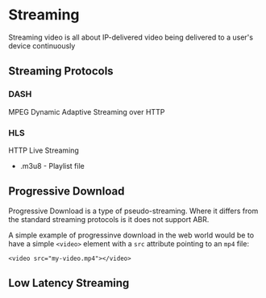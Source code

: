 # Streaming

Streaming video is all about IP-delivered video being delivered to a user's device continuously

## Streaming Protocols

### DASH

MPEG Dynamic Adaptive Streaming over HTTP

### HLS

HTTP Live Streaming

* .m3u8 - Playlist file

## Progressive Download

Progressive Download is a type of pseudo-streaming. Where it differs from the standard streaming protocols is it does not support ABR.

A simple example of progressinve download in the web world would be to have a simple `<video>` element with a `src` attribute pointing to an `mp4` file:

```
<video src="my-video.mp4"></video>
```

## Low Latency Streaming